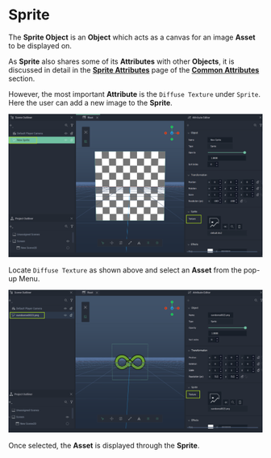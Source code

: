 # Sprite

The **Sprite Object** is an **Object** which acts as a canvas for an image **Asset** to be displayed on.


As **Sprite** also shares some of its **Attributes** with other **Objects**, it is discussed in detail in the [**Sprite Attributes**](../../attributes/common-attributes/sprite.md) page of the [**Common Attributes**](../../attributes/common-attributes/) section.

However, the most important **Attribute** is the `Diffuse Texture` under `Sprite`. Here the user can add a new image to the **Sprite**. 

![Sprite Object before Asset is Selected.](../../../.gitbook/assets/spriteimage120241.png)

Locate `Diffuse Texture` as shown above and select an **Asset** from the pop-up Menu.

![Sprite Object after Asset is Selected.](../../../.gitbook/assets/spriteimage220241.png)

Once selected, the **Asset** is displayed through the **Sprite**.

